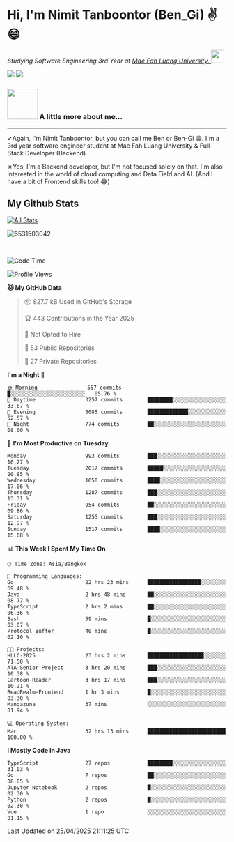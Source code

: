 # Hi, I'm Nimit Tanboontor (Ben_Gi) ✌😄
<p><em>Studying Software Engineering 3rd Year at <a href="https://en.mfu.ac.th/home.html"> Mae Fah Luang University.
</a><img src="https://media.giphy.com/media/WUlplcMpOCEmTGBtBW/giphy.gif" width="30"> </em></p>


[![](https://img.shields.io/badge/linkedin-%230077B5.svg?style=for-the-badge&logo=linkedin)]([https://www.linkedin.com/in/thanaphoom-babparn/](https://www.linkedin.com/in/nimit-tanbooutor-798139246/))
[![](https://img.shields.io/badge/Medium-12100E?style=for-the-badge&logo=medium&logoColor=white)](https://medium.com/@nimittanbooutor)

### <img src="https://media.giphy.com/media/VgCDAzcKvsR6OM0uWg/giphy.gif" width="70"> A little more about me...  

<hr> <!-- Horizontal line -->

&#10004;Again, I'm Nimit Tanboontor, but you can call me Ben or Ben-Gi 😁. I'm a 3rd year software engineer student at Mae Fah Luang University & Full Stack Developer (Backend).

&#10007;Yes, I'm a Backend developer, but I'm not focused solely on that. I'm also interested in the world of cloud computing and Data Field and AI. (And I have a bit of Frontend skills too! 😂)


## My Github Stats

[![All Stats](https://github-readme-stats.vercel.app/api?username=6531503042&show_icons=true&theme=algolia)](https://github.com/6531503042)

<p><img align="center" src="https://github-readme-streak-stats.herokuapp.com/?user=6531503042&" alt="6531503042" /></p>

<br />


<!--START_SECTION:waka-->
![Code Time](http://img.shields.io/badge/Code%20Time-504%20hrs%2049%20mins-blue)

![Profile Views](http://img.shields.io/badge/Profile%20Views-2-blue)

**🐱 My GitHub Data** 

> 📦 827.7 kB Used in GitHub's Storage 
 > 
> 🏆 443 Contributions in the Year 2025
 > 
> 🚫 Not Opted to Hire
 > 
> 📜 53 Public Repositories 
 > 
> 🔑 27 Private Repositories 
 > 
**I'm a Night 🦉** 

```text
🌞 Morning                557 commits         █░░░░░░░░░░░░░░░░░░░░░░░░   05.76 % 
🌆 Daytime                3257 commits        ████████░░░░░░░░░░░░░░░░░   33.67 % 
🌃 Evening                5085 commits        █████████████░░░░░░░░░░░░   52.57 % 
🌙 Night                  774 commits         ██░░░░░░░░░░░░░░░░░░░░░░░   08.00 % 
```
📅 **I'm Most Productive on Tuesday** 

```text
Monday                   993 commits         ███░░░░░░░░░░░░░░░░░░░░░░   10.27 % 
Tuesday                  2017 commits        █████░░░░░░░░░░░░░░░░░░░░   20.85 % 
Wednesday                1650 commits        ████░░░░░░░░░░░░░░░░░░░░░   17.06 % 
Thursday                 1287 commits        ███░░░░░░░░░░░░░░░░░░░░░░   13.31 % 
Friday                   954 commits         ██░░░░░░░░░░░░░░░░░░░░░░░   09.86 % 
Saturday                 1255 commits        ███░░░░░░░░░░░░░░░░░░░░░░   12.97 % 
Sunday                   1517 commits        ████░░░░░░░░░░░░░░░░░░░░░   15.68 % 
```


📊 **This Week I Spent My Time On** 

```text
🕑︎ Time Zone: Asia/Bangkok

💬 Programming Languages: 
Go                       22 hrs 23 mins      █████████████████░░░░░░░░   69.48 % 
Java                     2 hrs 48 mins       ██░░░░░░░░░░░░░░░░░░░░░░░   08.72 % 
TypeScript               2 hrs 2 mins        ██░░░░░░░░░░░░░░░░░░░░░░░   06.36 % 
Bash                     59 mins             █░░░░░░░░░░░░░░░░░░░░░░░░   03.07 % 
Protocol Buffer          40 mins             █░░░░░░░░░░░░░░░░░░░░░░░░   02.10 % 

🐱‍💻 Projects: 
HLLC-2025                23 hrs 2 mins       ██████████████████░░░░░░░   71.50 % 
ATA-Senior-Project       3 hrs 20 mins       ███░░░░░░░░░░░░░░░░░░░░░░   10.38 % 
Cartoon-Reader           3 hrs 17 mins       ███░░░░░░░░░░░░░░░░░░░░░░   10.21 % 
ReadRealm-Frontend       1 hr 3 mins         █░░░░░░░░░░░░░░░░░░░░░░░░   03.30 % 
Mangazuna                37 mins             ░░░░░░░░░░░░░░░░░░░░░░░░░   01.94 % 

💻 Operating System: 
Mac                      32 hrs 13 mins      █████████████████████████   100.00 % 
```

**I Mostly Code in Java** 

```text
TypeScript               27 repos            ████████░░░░░░░░░░░░░░░░░   31.03 % 
Go                       7 repos             ██░░░░░░░░░░░░░░░░░░░░░░░   08.05 % 
Jupyter Notebook         2 repos             █░░░░░░░░░░░░░░░░░░░░░░░░   02.30 % 
Python                   2 repos             █░░░░░░░░░░░░░░░░░░░░░░░░   02.30 % 
Vue                      1 repo              ░░░░░░░░░░░░░░░░░░░░░░░░░   01.15 % 
```




 Last Updated on 25/04/2025 21:11:25 UTC
<!--END_SECTION:waka-->
